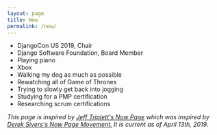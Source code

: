 ```yaml
---
layout: page
title: Now
permalink: /now/
---
```


* DjangoCon US 2019, Chair
* Django Software Foundation, Board Member
* Playing piano
* Xbox
* Walking my dog as much as possible
* Rewatching all of Game of Thrones
* Trying to slowly get back into jogging
* Studying for a PMP certification
* Researching scrum certifications

_This page is inspired by [Jeff Triplett's Now Page](https://jefftriplett.com/now/) which was inspired by [Derek Sivers's Now Page Movement.](https://sivers.org/now) It is current as of April 13th, 2019._
